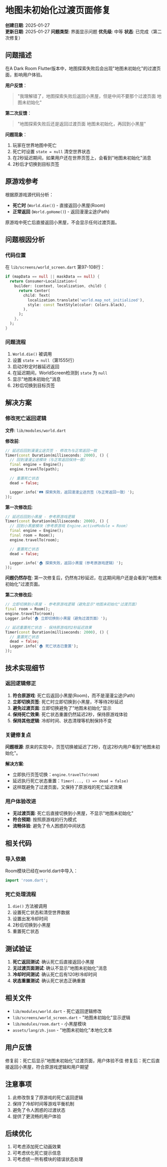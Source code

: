 # 地图未初始化过渡页面修复

**创建日期**: 2025-01-27  
**更新日期**: 2025-01-27
**问题类型**: 界面显示问题
**优先级**: 中等
**状态**: 已完成（第二次修复）

## 问题描述

在A Dark Room Flutter版本中，地图探索失败后会出现"地图未初始化"的过渡页面，影响用户体验。

**用户反馈**：
> "我理解错了，地图探索失败后返回小黑屋，但是中间不要那个过渡页面 地图未初始化"

**第二次反馈**：
> "地图探索失败后还是返回过渡页面 地图未初始化，再回到小黑屋"

**问题现象**：
1. 玩家在世界地图中死亡
2. 死亡时设置 `state = null` 清空世界状态
3. 在2秒延迟期间，如果用户还在世界页签上，会看到"地图未初始化"消息
4. 2秒后才切换到目标页签

## 原游戏参考

根据原游戏源代码分析：
- **死亡时** (`World.die()`) - 直接返回小黑屋(Room)
- **正常返回** (`World.goHome()`) - 返回漫漫尘途(Path)

原游戏中死亡后直接返回小黑屋，不会显示任何过渡页面。

## 问题根因分析

### 代码位置
在 `lib/screens/world_screen.dart` 第97-108行：

```dart
if (mapData == null || maskData == null) {
  return Consumer<Localization>(
    builder: (context, localization, child) {
      return Center(
        child: Text(
          localization.translate('world.map_not_initialized'),
          style: const TextStyle(color: Colors.black),
        ),
      );
    },
  );
}
```

### 问题流程
1. `World.die()` 被调用
2. 设置 `state = null`（第1555行）
3. 启动2秒定时器延迟返回
4. 在延迟期间，WorldScreen检测到 `state` 为 `null`
5. 显示"地图未初始化"消息
6. 2秒后切换到目标页签

## 解决方案

### 修改死亡返回逻辑

**文件**: `lib/modules/world.dart`

**修改前**:
```dart
// 延迟后回到漫漫尘途页签 - 修改为与正常返回一致
Timer(const Duration(milliseconds: 2000), () {
  // 回到漫漫尘途模块（与正常返回保持一致）
  final engine = Engine();
  engine.travelTo(path);

  // 重置死亡状态
  dead = false;

  Logger.info('🛤️ 探索失败，返回漫漫尘途页签（与正常返回一致）');
});
```

**第一次修改后**:
```dart
// 延迟后回到小黑屋 - 参考原游戏逻辑
Timer(const Duration(milliseconds: 2000), () {
  // 回到小黑屋模块（参考原游戏 Engine.activeModule = Room）
  final engine = Engine();
  final room = Room();
  engine.travelTo(room);

  // 重置死亡状态
  dead = false;

  Logger.info('🏠 探索失败，返回小黑屋（参考原游戏逻辑）');
});
```

**问题仍然存在**: 第一次修复后，仍然有2秒延迟，在这期间用户还是会看到"地图未初始化"过渡页面。

**第二次修改后**:
```dart
// 立即切换到小黑屋 - 参考原游戏逻辑（避免显示"地图未初始化"过渡页面）
final room = Room();
engine.travelTo(room);
Logger.info('🏠 立即切换到小黑屋（避免过渡页面）');

// 延迟重置死亡状态 - 保持原游戏的2秒延迟效果
Timer(const Duration(milliseconds: 2000), () {
  // 重置死亡状态
  dead = false;
  Logger.info('🏠 死亡状态已重置');
});
```

## 技术实现细节

### 返回逻辑修正

1. **符合原游戏**: 死亡后返回小黑屋(Room)，而不是漫漫尘途(Path)
2. **立即切换页签**: 死亡时立即切换到小黑屋，不等待2秒延迟
3. **避免过渡页面**: 立即切换避免了"地图未初始化"显示
4. **保持死亡效果**: 死亡状态重置仍然延迟2秒，保持原游戏体验
5. **保持其他逻辑**: 冷却时间、状态清理等机制保持不变

### 关键修复点

**问题根源**: 原来的实现中，页签切换被延迟了2秒，在这2秒内用户看到"地图未初始化"。

**解决方案**:
- 立即执行页签切换：`engine.travelTo(room)`
- 延迟执行死亡状态重置：`Timer(..., () => dead = false)`
- 这样既避免了过渡页面，又保持了原游戏的死亡延迟效果

### 用户体验改进

- **无过渡页面**: 死亡后直接切换到小黑屋，不显示"地图未初始化"
- **符合预期**: 按照原游戏的行为模式
- **流畅体验**: 避免了令人困惑的中间状态

## 相关代码

### 导入依赖
Room模块已经在world.dart中导入：
```dart
import 'room.dart';
```

### 死亡处理流程
1. `die()` 方法被调用
2. 设置死亡状态和清空世界数据
3. 设置出发冷却时间
4. 2秒后切换到小黑屋
5. 重置死亡状态

## 测试验证

1. **死亡返回测试**: 确认死亡后直接返回小黑屋
2. **无过渡页面测试**: 确认不显示"地图未初始化"消息
3. **冷却时间测试**: 确认死亡后有120秒冷却时间
4. **状态重置测试**: 确认死亡状态正确重置

## 相关文件

- `lib/modules/world.dart` - 死亡返回逻辑修改
- `lib/screens/world_screen.dart` - "地图未初始化"显示逻辑
- `lib/modules/room.dart` - 小黑屋模块
- `assets/lang/zh.json` - "地图未初始化"本地化文本

## 用户反馈

修复前：死亡后显示"地图未初始化"过渡页面，用户体验不佳
修复后：死亡后直接返回小黑屋，符合原游戏逻辑和用户期望

## 注意事项

1. 此修改恢复了原游戏的死亡返回逻辑
2. 保持了冷却时间等游戏平衡机制
3. 避免了令人困惑的过渡状态
4. 提供了更流畅的用户体验

## 后续优化

1. 可考虑添加死亡动画效果
2. 可考虑优化死亡提示信息
3. 可考虑统一所有模块的错误状态处理
